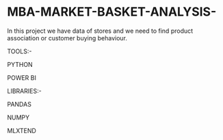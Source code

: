 # MBA-MARKET-BASKET-ANALYSIS-
In this project we have data of stores and we need to find product association or customer buying behaviour.

TOOLS:-

PYTHON

POWER BI

LIBRARIES:-

PANDAS

NUMPY

MLXTEND
